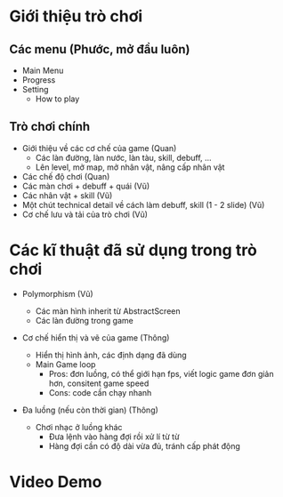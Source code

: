 # Giới thiệu trò chơi

## Các menu (Phước, mở đầu luôn)

- Main Menu
- Progress
- Setting
  - How to play

## Trò chơi chính

- Giới thiệu về các cơ chế của game (Quan)
  - Các làn đường, làn nước, làn tàu, skill, debuff, ...
  - Lên level, mở map, mở nhân vật, nâng cấp nhân vật
- Các chế độ chơi (Quan)
- Các màn chơi + debuff + quái (Vũ)
- Các nhân vật + skill (Vũ)
- Một chút technical detail về cách làm debuff, skill (1 - 2 slide) (Vũ)
- Cơ chế lưu và tải của trò chơi (Vũ)

# Các kĩ thuật đã sử dụng trong trò chơi

- Polymorphism (Vũ)

  - Các màn hình inherit từ AbstractScreen
  - Các làn đường trong game

- Cơ chế hiển thị và vẽ của game (Thông)

  - Hiển thị hình ảnh, các định dạng đã dùng
  - Main Game loop
    - Pros: đơn luồng, có thể giới hạn fps, viết logic game đơn giản hơn, consitent game speed
    - Cons: code cần chạy nhanh

- Đa luồng (nếu còn thời gian) (Thông)
  - Chơi nhạc ở luồng khác
    - Đưa lệnh vào hàng đợi rồi xử lí từ từ
    - Hàng đợi cần có độ dài vừa đủ, tránh cấp phát động

# Video Demo
